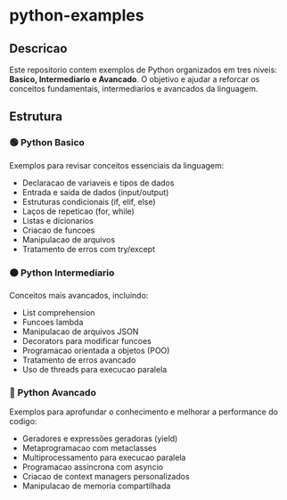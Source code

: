 # python-examples

## Descricao
Este repositorio contem exemplos de Python organizados em tres niveis: **Basico, Intermediario e Avancado**. O objetivo e ajudar a reforcar os conceitos fundamentais, intermediarios e avancados da linguagem.

## Estrutura

### 🟢 Python Basico
Exemplos para revisar conceitos essenciais da linguagem:
- Declaracao de variaveis e tipos de dados
- Entrada e saida de dados (input/output)
- Estruturas condicionais (if, elif, else)
- Laços de repeticao (for, while)
- Listas e dicionarios
- Criacao de funcoes
- Manipulacao de arquivos
- Tratamento de erros com try/except

### 🟠 Python Intermediario
Conceitos mais avancados, incluindo:
- List comprehension
- Funcoes lambda
- Manipulacao de arquivos JSON
- Decorators para modificar funcoes
- Programacao orientada a objetos (POO)
- Tratamento de erros avancado
- Uso de threads para execucao paralela

### 🔴 Python Avancado
Exemplos para aprofundar o conhecimento e melhorar a performance do codigo:
- Geradores e expressões geradoras (yield)
- Metaprogramacao com metaclasses
- Multiprocessamento para execucao paralela
- Programacao assincrona com asyncio
- Criacao de context managers personalizados
- Manipulacao de memoria compartilhada
